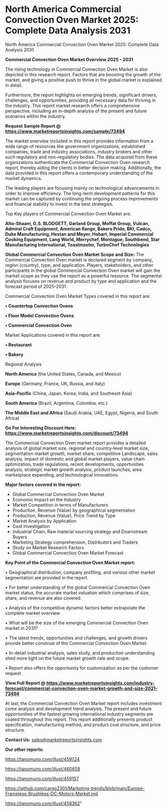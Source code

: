 # North America Commercial Convection Oven Market 2025: Complete Data Analysis 2031
North America Commercial Convection Oven Market 2025: Complete Data Analysis 2031

<Strong> Commercial Convection Oven Market Overview 2025 - 2031</strong>

The rising technology in Commercial Convection Oven Market is also depicted in this research report. Factors that are boosting the growth of the market, and giving a positive push to thrive in the global market is explained in detail.

Furthermore, the report highlights on emerging trends, significant drivers, challenges, and opportunities, providing all necessary data for thriving in the industry. This report market research offers a comprehensive perspective, including an in-depth analysis of the present and future scenarios within the industry.

<strong>Request Sample Report @ <a href=https://www.marketreportsinsights.com/sample/73494>https://www.marketreportsinsights.com/sample/73494</a></strong>

The market overview included in this report provides information from a wide range of resources like government organizations, established companies, trade and industry associations, industry brokers and other such regulatory and non-regulatory bodies. The data acquired from these organizations authenticate the Commercial Convection Oven research report, thereby aiding the clients in better decision making. Additionally, the data provided in this report offers a contemporary understanding of the market dynamics.

The leading players are focusing mainly on technological advancements in order to improve efficiency. The long-term development patterns for this market can be captured by continuing the ongoing process improvements and financial stability to invest in the best strategies.

Top Key players of Commercial Convection Oven Market are:

<strong>Alto-Shaam, G.S. BLODGETT, Garland Group, Moffat Group, Vulcan, Admiral Craft Equipment, American Range, Bakers Pride, BKI, Cadco, Duke Manufacturing, Hestan and Meyer, Hobart, Imperial Commercial Cooking Equipment, Lang World, Merrychef, Montague, Southbend, Star Manufacturing International, Toastmaster, TurboChef Technologies</strong>

<strong><b>Global Commercial Convection Oven Market Scope and Size:</b></strong>
The Commercial Convection Oven market is declared segment by company, region (country), type, and application. Players, stakeholders, and other participants in the global Commercial Convection Oven market will gain the market scope as they use the report as a powerful resource. The segmental analysis focuses on revenue and product by type and application and the forecast period of 2025-2031.

Commercial Convection Oven Market Types covered in this report are:

<strong>• Countertop Convection Ovens

• Floor Model Convection Ovens

• Commercial Convection Oven</strong>

Market Applications covered in this report are:

<strong>• Restaurant

• Bakery</strong> 

Regional Analysis

<strong>North America</strong> (the United States, Canada, and Mexico)

<strong>Europe</strong> (Germany, France, UK, Russia, and Italy)

<strong>Asia-Pacific</strong> (China, Japan, Korea, India, and Southeast Asia)

<strong>South America</strong> (Brazil, Argentina, Colombia, etc.)

<strong>The Middle East and Africa</strong> (Saudi Arabia, UAE, Egypt, Nigeria, and South Africa)

<strong>Go For Interesting Discount Here: <a href=https://www.marketreportsinsights.com/discount/73494>https://www.marketreportsinsights.com/discount/73494</a></strong>

The Commercial Convection Oven market report provides a detailed analysis of global market size, regional and country-level market size, segmentation market growth, market share, competitive Landscape, sales analysis, impact of domestic and global market players, value chain optimization, trade regulations, recent developments, opportunities analysis, strategic market growth analysis, product launches, area marketplace expanding, and technological innovations.

<strong><b>Major factors covered in the report:</b></strong>
<ul>
  <li>Global Commercial Convection Oven Market </li>
  <li>Economic Impact on the Industry</li>
  <li>Market Competition in terms of Manufacturers</li>
  <li>Production, Revenue (Value) by geographical segmentation</li>
  <li>Production, Revenue (Value), Price Trend by Type</li>
  <li>Market Analysis by Application</li>
  <li>Cost Investigation</li>
  <li>Industrial Chain, Raw material sourcing strategy and Downstream Buyers</li>
  <li>Marketing Strategy comprehension, Distributors and Traders</li>
  <li>Study on Market Research Factors</li>
  <li>Global Commercial Convection Oven Market Forecast</li>
</ul>

<strong><b>Key Point of the Commercial Convection Oven Market report:</b></strong>

• Geographical distribution, company profiling, and various other market segmentation are provided in the report.

• For better understanding of the global Commercial Convection Oven market status, the accurate market valuation which comprises of size, share, and revenue are also covered.

• Analysis of the competitive dynamic factors better extrapolate the complete market overview

• What will be the size of the emerging Commercial Convection Oven market in 2031?

• The latest trends, opportunities and challenges, and growth drivers provide better construal of the Commercial Convection Oven Market.

• In-detail industrial analysis, sales study, and production understanding shed more light on the future market growth rate and scope.

• Report also offers the opportunity for customization as per the customer request.

<strong><b>View Full Report @ <a href=https://www.marketreportsinsights.com/industry-forecast/commercial-convection-oven-market-growth-and-size-2021-73494>https://www.marketreportsinsights.com/industry-forecast/commercial-convection-oven-market-growth-and-size-2021-73494</a></b></strong>


At last, the Commercial Convection Oven Market report includes investment come analysis and development trend analysis. The present and future opportunities of the fastest growing international industry segments are coated throughout this report. This report additionally presents product specification, manufacturing method, and product cost structure, and price structure.

<strong>Contact Us:</strong>
sales@marketreportsinsights.com

<strong>Our other reports:</strong>

<a href=https://tanomuno.com/illust/459724>https://tanomuno.com/illust/459724</a>

<a href=https://tanomuno.com/illust/460658>https://tanomuno.com/illust/460658</a>

<a href=https://tanomuno.com/illust/459157>https://tanomuno.com/illust/459157</a>

<a href=https://github.com/cargo2301/Marketing-trends/blob/main/Europe-Frameless-Brushless-DC-Motors-Market.md>https://github.com/cargo2301/Marketing-trends/blob/main/Europe-Frameless-Brushless-DC-Motors-Market.md</a>

<a href=https://tanomuno.com/illust/458362>https://tanomuno.com/illust/458362</a>"
